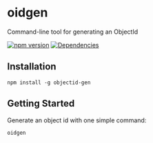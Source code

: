 oidgen
====================

Command-line tool for generating an ObjectId

[![npm version](https://img.shields.io/npm/v/oidgen.svg?maxAge=2592000)](https://www.npmjs.com/package/oidgen)
[![Dependencies](https://david-dm.org/onehilltech/oidgen.svg)](https://david-dm.org/onehilltech/oidgen)

Installation
--------------

    npm install -g objectid-gen
    
Getting Started
----------------

Generate an object id with one simple command:

    oidgen

